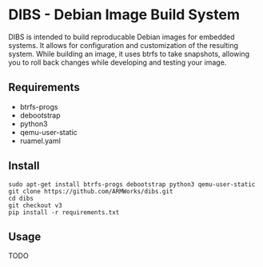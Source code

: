 # DIBS - Debian Image Build System

DIBS is intended to build reproducable Debian images for embedded systems. It
allows for configuration and customization of the resulting system. While
building an image, it uses btrfs to take snapshots, allowing you to roll back
changes while developing and testing your image.

## Requirements

  * btrfs-progs
  * debootstrap
  * python3
  * qemu-user-static
  * ruamel.yaml

## Install

    sudo apt-get install btrfs-progs debootstrap python3 qemu-user-static
    git clone https://github.com/ARMWorks/dibs.git
    cd dibs
    git checkout v3
    pip install -r requirements.txt

## Usage

TODO